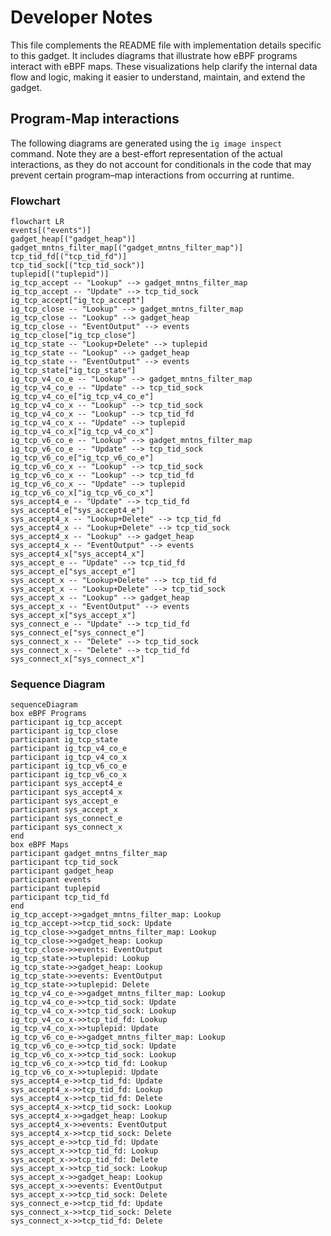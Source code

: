 # Developer Notes

This file complements the README file with implementation details specific to this gadget. It includes diagrams that illustrate how eBPF programs interact with eBPF maps. These visualizations help clarify the internal data flow and logic, making it easier to understand, maintain, and extend the gadget.

## Program-Map interactions

The following diagrams are generated using the `ig image inspect` command. Note they are a best-effort representation of the actual interactions, as they do not account for conditionals in the code that may prevent certain program–map interactions from occurring at runtime.

### Flowchart

```mermaid
flowchart LR
events[("events")]
gadget_heap[("gadget_heap")]
gadget_mntns_filter_map[("gadget_mntns_filter_map")]
tcp_tid_fd[("tcp_tid_fd")]
tcp_tid_sock[("tcp_tid_sock")]
tuplepid[("tuplepid")]
ig_tcp_accept -- "Lookup" --> gadget_mntns_filter_map
ig_tcp_accept -- "Update" --> tcp_tid_sock
ig_tcp_accept["ig_tcp_accept"]
ig_tcp_close -- "Lookup" --> gadget_mntns_filter_map
ig_tcp_close -- "Lookup" --> gadget_heap
ig_tcp_close -- "EventOutput" --> events
ig_tcp_close["ig_tcp_close"]
ig_tcp_state -- "Lookup+Delete" --> tuplepid
ig_tcp_state -- "Lookup" --> gadget_heap
ig_tcp_state -- "EventOutput" --> events
ig_tcp_state["ig_tcp_state"]
ig_tcp_v4_co_e -- "Lookup" --> gadget_mntns_filter_map
ig_tcp_v4_co_e -- "Update" --> tcp_tid_sock
ig_tcp_v4_co_e["ig_tcp_v4_co_e"]
ig_tcp_v4_co_x -- "Lookup" --> tcp_tid_sock
ig_tcp_v4_co_x -- "Lookup" --> tcp_tid_fd
ig_tcp_v4_co_x -- "Update" --> tuplepid
ig_tcp_v4_co_x["ig_tcp_v4_co_x"]
ig_tcp_v6_co_e -- "Lookup" --> gadget_mntns_filter_map
ig_tcp_v6_co_e -- "Update" --> tcp_tid_sock
ig_tcp_v6_co_e["ig_tcp_v6_co_e"]
ig_tcp_v6_co_x -- "Lookup" --> tcp_tid_sock
ig_tcp_v6_co_x -- "Lookup" --> tcp_tid_fd
ig_tcp_v6_co_x -- "Update" --> tuplepid
ig_tcp_v6_co_x["ig_tcp_v6_co_x"]
sys_accept4_e -- "Update" --> tcp_tid_fd
sys_accept4_e["sys_accept4_e"]
sys_accept4_x -- "Lookup+Delete" --> tcp_tid_fd
sys_accept4_x -- "Lookup+Delete" --> tcp_tid_sock
sys_accept4_x -- "Lookup" --> gadget_heap
sys_accept4_x -- "EventOutput" --> events
sys_accept4_x["sys_accept4_x"]
sys_accept_e -- "Update" --> tcp_tid_fd
sys_accept_e["sys_accept_e"]
sys_accept_x -- "Lookup+Delete" --> tcp_tid_fd
sys_accept_x -- "Lookup+Delete" --> tcp_tid_sock
sys_accept_x -- "Lookup" --> gadget_heap
sys_accept_x -- "EventOutput" --> events
sys_accept_x["sys_accept_x"]
sys_connect_e -- "Update" --> tcp_tid_fd
sys_connect_e["sys_connect_e"]
sys_connect_x -- "Delete" --> tcp_tid_sock
sys_connect_x -- "Delete" --> tcp_tid_fd
sys_connect_x["sys_connect_x"]
```

### Sequence Diagram

```mermaid
sequenceDiagram
box eBPF Programs
participant ig_tcp_accept
participant ig_tcp_close
participant ig_tcp_state
participant ig_tcp_v4_co_e
participant ig_tcp_v4_co_x
participant ig_tcp_v6_co_e
participant ig_tcp_v6_co_x
participant sys_accept4_e
participant sys_accept4_x
participant sys_accept_e
participant sys_accept_x
participant sys_connect_e
participant sys_connect_x
end
box eBPF Maps
participant gadget_mntns_filter_map
participant tcp_tid_sock
participant gadget_heap
participant events
participant tuplepid
participant tcp_tid_fd
end
ig_tcp_accept->>gadget_mntns_filter_map: Lookup
ig_tcp_accept->>tcp_tid_sock: Update
ig_tcp_close->>gadget_mntns_filter_map: Lookup
ig_tcp_close->>gadget_heap: Lookup
ig_tcp_close->>events: EventOutput
ig_tcp_state->>tuplepid: Lookup
ig_tcp_state->>gadget_heap: Lookup
ig_tcp_state->>events: EventOutput
ig_tcp_state->>tuplepid: Delete
ig_tcp_v4_co_e->>gadget_mntns_filter_map: Lookup
ig_tcp_v4_co_e->>tcp_tid_sock: Update
ig_tcp_v4_co_x->>tcp_tid_sock: Lookup
ig_tcp_v4_co_x->>tcp_tid_fd: Lookup
ig_tcp_v4_co_x->>tuplepid: Update
ig_tcp_v6_co_e->>gadget_mntns_filter_map: Lookup
ig_tcp_v6_co_e->>tcp_tid_sock: Update
ig_tcp_v6_co_x->>tcp_tid_sock: Lookup
ig_tcp_v6_co_x->>tcp_tid_fd: Lookup
ig_tcp_v6_co_x->>tuplepid: Update
sys_accept4_e->>tcp_tid_fd: Update
sys_accept4_x->>tcp_tid_fd: Lookup
sys_accept4_x->>tcp_tid_fd: Delete
sys_accept4_x->>tcp_tid_sock: Lookup
sys_accept4_x->>gadget_heap: Lookup
sys_accept4_x->>events: EventOutput
sys_accept4_x->>tcp_tid_sock: Delete
sys_accept_e->>tcp_tid_fd: Update
sys_accept_x->>tcp_tid_fd: Lookup
sys_accept_x->>tcp_tid_fd: Delete
sys_accept_x->>tcp_tid_sock: Lookup
sys_accept_x->>gadget_heap: Lookup
sys_accept_x->>events: EventOutput
sys_accept_x->>tcp_tid_sock: Delete
sys_connect_e->>tcp_tid_fd: Update
sys_connect_x->>tcp_tid_sock: Delete
sys_connect_x->>tcp_tid_fd: Delete
```

